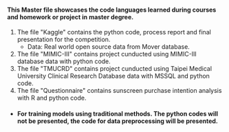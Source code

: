 #### This Master file showcases the code languages learned during courses and homework or project in master degree.

1. The file "Kaggle" contains the python code, process report and final presentation for the competition.
   * Data: Real world open source data from Mover database.
2. The file "MIMIC-III" contains project cunducted using MIMIC-III database data with python code.
3. The file "TMUCRD" contains project cunducted using Taipei Medical University Clinical Research Database data with MSSQL and python code.
4. The file "Questionnaire" contains sunscreen purchase intention analysis with R and python code.

  * #### For training models using traditional methods. The python codes will not be presented, the code for data preprocessing will be presented.
